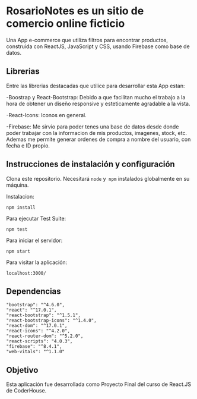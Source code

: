 
# RosarioNotes es un sitio de comercio online ficticio

Una App e-commerce que utiliza filtros para encontrar productos, construida con ReactJS, JavaScript y CSS, usando Firebase como base de datos.
    
## Librerias
Entre las librerias destacadas que utilice para desarrollar esta App estan:

-Boostrap y React-Bootstrap: Debido a que facilitan mucho el trabajo a la hora de obtener un diseño responsive y esteticamente agradable a la vista.

-React-Icons: Iconos en general.

-Firebase: Me sirvio para poder tenes una base de datos desde donde poder trabajar con la informacion de mis productos, imagenes, stock, etc. Ademas me permite generar ordenes de compra a nombre del usuario, con fecha e ID propio.

## Instrucciones de instalación y configuración

Clona este repositorio. Necesitará `node` y` npm` instalados globalmente en su máquina.  

Instalacion:

`npm install`  

Para ejecutar Test Suite:  

`npm test`  

Para iniciar el servidor:

`npm start`  

Para visitar la aplicación:

`localhost:3000/`

## Dependencias

    "bootstrap": "^4.6.0",
    "react": "^17.0.1",
    "react-bootstrap": "^1.5.1",
    "react-bootstrap-icons": "^1.4.0",
    "react-dom": "^17.0.1",
    "react-icons": "^4.2.0",
    "react-router-dom": "^5.2.0",
    "react-scripts": "4.0.3",
    "firebase": "^8.4.1",
    "web-vitals": "^1.1.0"


## Objetivo

  Esta aplicación fue desarrollada como Proyecto Final del curso de React.JS de CoderHouse.
